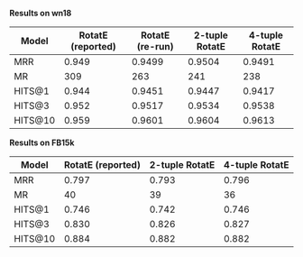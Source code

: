 **Results on wn18**

| Model | RotatE (reported) | RotatE (re-run) | 2-tuple RotatE | 4-tuple RotatE |
|-------------|-------------|-------------|-------------|-------------|
| MRR | 0.949 | 0.9499 | 0.9504 | 0.9491
| MR | 309 | 263 | 241 | 238
| HITS@1 | 0.944 | 0.9451 | 0.9447 | 0.9417
| HITS@3 | 0.952 | 0.9517 | 0.9534 | 0.9538
| HITS@10 | 0.959 | 0.9601 | 0.9604 | 0.9613


**Results on FB15k**

| Model | RotatE (reported) | 2-tuple RotatE | 4-tuple RotatE |
|-------------|-------------|-------------|-------------|
| MRR | 0.797 | 0.793 | 0.796
| MR | 40 | 39 | 36
| HITS@1 | 0.746 | 0.742 | 0.746
| HITS@3 | 0.830 | 0.826 | 0.827
| HITS@10 | 0.884 | 0.882 | 0.882